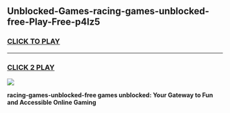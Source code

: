 
## Unblocked-Games-racing-games-unblocked-free-Play-Free-p4lz5
<h3>
<a href="https://premium76.site?title=racing-games-unblocked-free&ref=09A">CLICK TO PLAY</a></h3>
<hr>

<h3>
<a href="https://premium76.site?title=racing-games-unblocked-free&ref=09A">CLICK 2 PLAY</a>
  
</h3>

<a href="https://premium76.site?title=racing-games-unblocked-free&ref=09A"><img src="https://clearcache.store/games.png"></a>


**racing-games-unblocked-free games unblocked: Your Gateway to Fun and Accessible Online Gaming**
